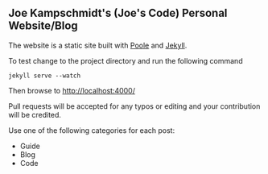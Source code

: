 ## Joe Kampschmidt's (Joe's Code) Personal Website/Blog


The website is a static site built with [Poole](https://github.com/poole/poole) and [Jekyll](http://jekyllrb.com).

To test change to the project directory and run the following command

    jekyll serve --watch

Then browse to <http://localhost:4000/>

Pull requests will be accepted for any typos or editing and your contribution will be credited.


Use one of the following categories for each post:

 - Guide
 - Blog
 - Code
